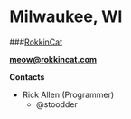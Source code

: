 Milwaukee, WI
=============

###[RokkinCat](www.rokkincat.com)

**meow@rokkincat.com**

**Contacts**

* Rick Allen (Programmer)
	* @stoodder